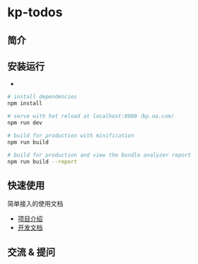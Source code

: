 # kp-todos


## 简介


## 安装运行

- 

``` bash
# install dependencies
npm install

# serve with hot reload at localhost:8080（kp.oa.com）
npm run dev

# build for production with minification
npm run build

# build for production and view the bundle analyzer report
npm run build --report

```

## 快速使用

简单接入的使用文档

- [项目介绍](./doc/use/README.md)
- [开发文档](./doc/dev/README.md)

## 交流 & 提问


